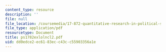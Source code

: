 ```yaml
---
content_type: resource
description: ''
file: null
file_location: /coursemedia/17-872-quantitative-research-in-political-science-and-public-policy-spring-2004/dd0edce2ec6183ecc43cc55903356a1e_ps1782exlolncl2.pdf
file_type: application/pdf
resourcetype: Document
title: ps1782exlolncl2.pdf
uid: dd0edce2-ec61-83ec-c43c-c55903356a1e
---
```

